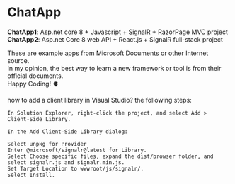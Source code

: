 # ChatApp
**ChatApp1**: Asp.net core 8 + Javascript + SignalR + RazorPage MVC project \
**ChatApp2**: Asp.net Core 8 web API + React.js + SignalR full-stack project 

These are  example apps from Microsoft Documents or other Internet source. \
In my opinion, the best way to learn a new framework or tool is from their official documents.   
Happy Coding! 🫀

how to add a client library in Visual Studio? the following steps:
```
In Solution Explorer, right-click the project, and select Add > Client-Side Library.

In the Add Client-Side Library dialog:

Select unpkg for Provider
Enter @microsoft/signalr@latest for Library.
Select Choose specific files, expand the dist/browser folder, and select signalr.js and signalr.min.js.
Set Target Location to wwwroot/js/signalr/.
Select Install.
```


